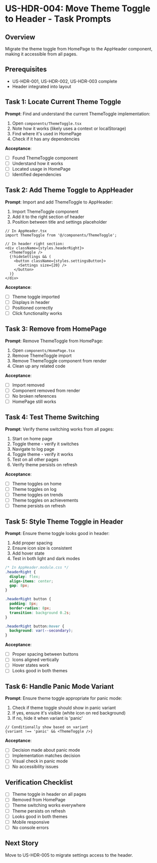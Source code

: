 # US-HDR-004: Move Theme Toggle to Header - Task Prompts

## Overview
Migrate the theme toggle from HomePage to the AppHeader component, making it accessible from all pages.

## Prerequisites
- US-HDR-001, US-HDR-002, US-HDR-003 complete
- Header integrated into layout

## Task 1: Locate Current Theme Toggle
**Prompt**: Find and understand the current ThemeToggle implementation:
1. Open `components/ThemeToggle.tsx`
2. Note how it works (likely uses a context or localStorage)
3. Find where it's used in HomePage
4. Check if it has any dependencies

**Acceptance**:
- [ ] Found ThemeToggle component
- [ ] Understand how it works
- [ ] Located usage in HomePage
- [ ] Identified dependencies

## Task 2: Add Theme Toggle to AppHeader
**Prompt**: Import and add ThemeToggle to AppHeader:
1. Import ThemeToggle component
2. Add it to the right section of header
3. Position between title and settings placeholder

```tsx
// In AppHeader.tsx
import ThemeToggle from '@/components/ThemeToggle';

// In header right section:
<div className={styles.headerRight}>
  <ThemeToggle />
  {!hideSettings && (
    <button className={styles.settingsButton}>
      <Settings size={20} />
    </button>
  )}
</div>
```

**Acceptance**:
- [ ] Theme toggle imported
- [ ] Displays in header
- [ ] Positioned correctly
- [ ] Click functionality works

## Task 3: Remove from HomePage
**Prompt**: Remove ThemeToggle from HomePage:
1. Open `components/HomePage.tsx`
2. Remove ThemeToggle import
3. Remove ThemeToggle component from render
4. Clean up any related code

**Acceptance**:
- [ ] Import removed
- [ ] Component removed from render
- [ ] No broken references
- [ ] HomePage still works

## Task 4: Test Theme Switching
**Prompt**: Verify theme switching works from all pages:
1. Start on home page
2. Toggle theme - verify it switches
3. Navigate to log page
4. Toggle theme - verify it works
5. Test on all other pages
6. Verify theme persists on refresh

**Acceptance**:
- [ ] Theme toggles on home
- [ ] Theme toggles on log
- [ ] Theme toggles on trends
- [ ] Theme toggles on achievements
- [ ] Theme persists on refresh

## Task 5: Style Theme Toggle in Header
**Prompt**: Ensure theme toggle looks good in header:
1. Add proper spacing
2. Ensure icon size is consistent
3. Add hover state
4. Test in both light and dark modes

```css
/* In AppHeader.module.css */
.headerRight {
  display: flex;
  align-items: center;
  gap: 8px;
}

.headerRight button {
  padding: 8px;
  border-radius: 8px;
  transition: background 0.2s;
}

.headerRight button:hover {
  background: var(--secondary);
}
```

**Acceptance**:
- [ ] Proper spacing between buttons
- [ ] Icons aligned vertically
- [ ] Hover states work
- [ ] Looks good in both themes

## Task 6: Handle Panic Mode Variant
**Prompt**: Ensure theme toggle appropriate for panic mode:
1. Check if theme toggle should show in panic variant
2. If yes, ensure it's visible (white icon on red background)
3. If no, hide it when variant is 'panic'

```tsx
// Conditionally show based on variant
{variant !== 'panic' && <ThemeToggle />}
```

**Acceptance**:
- [ ] Decision made about panic mode
- [ ] Implementation matches decision
- [ ] Visual check in panic mode
- [ ] No accessibility issues

## Verification Checklist
- [ ] Theme toggle in header on all pages
- [ ] Removed from HomePage
- [ ] Theme switching works everywhere
- [ ] Theme persists on refresh
- [ ] Looks good in both themes
- [ ] Mobile responsive
- [ ] No console errors

## Next Story
Move to US-HDR-005 to migrate settings access to the header.